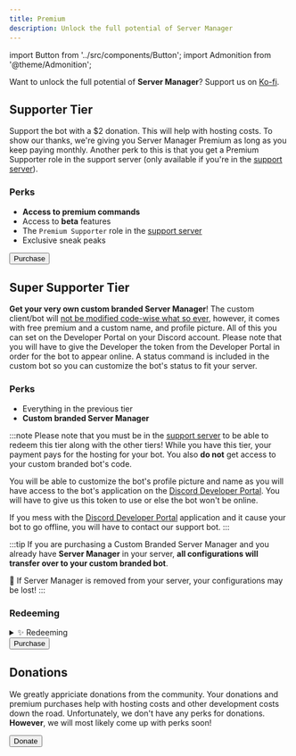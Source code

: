 ```yaml
---
title: Premium
description: Unlock the full potential of Server Manager
---
```


import Button from '../src/components/Button';
import Admonition from '@theme/Admonition';

Want to unlock the full potential of **Server Manager**? Support us on [Ko-fi](https://ko-fi.com).


## Supporter Tier
Support the bot with a $2 donation. This will help with hosting costs. To show our thanks, we're giving you Server Manager Premium as long as you keep paying monthly. Another perk to this is that you get a Premium Supporter role in the support server (only available if you're in the [support server](/support.html)).

### Perks
  - **Access to premium commands**
  - Access to **beta** features
  - The `Premium Supporter` role in the [support server](/support.html)
  - Exclusive sneak peaks

<div className="pyc-hero__actions">
  <Button link="http://ko-fi.com/servermanager/tiers">Purchase</Button>
</div>

## Super Supporter Tier
**Get your very own custom branded Server Manager**! The custom client/bot will <u>not be modified code-wise what so ever</u>, however, it comes with free premium and a custom name, and profile picture. All of this you can set on the Developer Portal on your Discord account. Please note that you will have to give the Developer the token from the Developer Portal in order for the bot to appear online. A status command is included in the custom bot so you can customize the bot's status to fit your server.

### Perks
  - Everything in the previous tier
  - **Custom branded Server Manager**


:::note
Please note that you must be in the [support server](/support.html) to be able to redeem this tier along with the other tiers! While you have this tier, your payment pays for the hosting for your bot. You also **do not** get access to your custom branded bot's code.

You will be able to customize the bot's profile picture and name as you will have access to the bot's application on the [Discord Developer Portal](https://discord.dev). You will have to give us this token to use or else the bot won't be online.

If you mess with the [Discord Developer Portal](https://discord.dev) application and it cause your bot to go offline, you will have to contact our support bot.
:::

:::tip
If you are purchasing a Custom Branded Server Manager and you already have **Server Manager** in your server, **all configurations will transfer over to your custom branded bot**.

<danger>🛑 If Server Manager is removed from your server, your configurations may be lost!</danger>
:::

### Redeeming

<details className="customdetails">
<summary>✨ Redeeming</summary>

<h2>Creating your Custom Branded Server Manager</h2>
<br/>

:::note
We recommend prior knowledge of creating an application on the [Discord Developer Portal](https://discord.com/developers/applications) in order to follow along with these steps. If you need any help, feel free to shoot us a message via our Support Bot (**Helper#7371**) and we can try and provide extra support.
:::

**1.** Go to the [Discord Developer Portal](https://discord.com/developers/applications) and click <mention>New Application</mention>

**2.** Give your bot a name, and click <mention>Create</mention>

**3.** Once you've completed those 2 steps, you should be on this page: 

![Bot application image](./assets/botapp.png)

**4.** Click on the <mention>Bot</mention> tab on the left side of the screen. Then click <mention>Add Bot</mention>.

**5.** You can give it a name, change the Avatar, etc.

**6.** Navigate to where it says <mention>Reset Token</mention>, this is where you will be able to access your bot's token.

![Bot token image](./assets/tokenimg.png)

**7.** Once you complete the 2FA to reset your bot's token (if enabled), click <mention>Copy</mention> to copy it to your device's clipboard - you'll need this for later. **Make sure to not share it with anyone else**!

<h2>Enable Intents</h2>

**1.** Go to the <mention>Bot</mention> tab in your bot's application in the Developer Portal. Scroll down until you see the section: **Privileged Gateway Intents**.

**2.** Enable the following intents (the bot requires all of them):
  - Presence Intent
  - Server Members Intent
  - Message Content Intent

![Intents image](./assets/intents.PNG)

<Admonition type="tip" icon="✅" title="Success">
  <p>
    You've created the bot application for your <strong>Custom Branded Server Manager bot</strong>!
    <br/>
    <br/>
    Please make sure to message our support bot (<strong>Helper#7371</strong>) in our <a href="https://servermangerbot.ml/support">support server</a> in order to redeem your custom bot, please also provide the <strong><u>token</u></strong> your have copied from earlier!
  </p>

</Admonition>

</details>

<div className="pyc-hero__actions">
  <Button link="http://ko-fi.com/servermanager/tiers">Purchase</Button>
</div>

## Donations
We greatly appriciate donations from the community. Your donations and premium purchases help with hosting costs and other development costs down the road. Unfortunately, we don't have any perks for donations. **However**, we will most likely come up with perks soon!

<div className="pyc-hero__actions">
  <Button link="http://ko-fi.com/servermanager">Donate</Button>
</div>